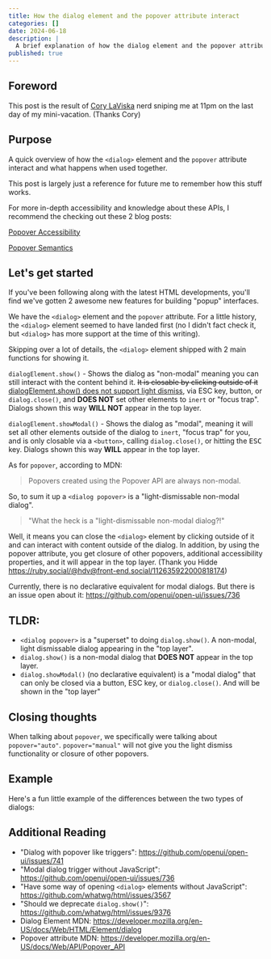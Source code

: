 ```yaml
---
title: How the dialog element and the popover attribute interact
categories: []
date: 2024-06-18
description: |
  A brief explanation of how the dialog element and the popover attribute interact and what happens when used together.
published: true
---
```


## Foreword

This post is the result of [Cory LaViska](@claviska) nerd sniping me at 11pm on the last day of my mini-vacation. (Thanks Cory)

## Purpose

A quick overview of how the `<dialog>` element and the `popover` attribute interact and what happens when used together.

This post is largely just a reference for future me to remember how this stuff works.

For more in-depth accessibility and knowledge about these APIs, I recommend the checking out these 2 blog posts:

[Popover Accessibility](https://hidde.blog/popover-accessibility/)

[Popover Semantics](https://hidde.blog/popover-semantics/)

## Let's get started

If you've been following along with the latest HTML developments, you'll find we've gotten 2 awesome new features for building "popup" interfaces.

We have the `<dialog>` element and the `popover` attribute. For a little history, the `<dialog>` element seemed to have landed first (no I didn't fact check it, but `<dialog>` has more support at the time of this writing).

Skipping over a lot of details, the `<dialog>` element shipped with 2 main functions for showing it.

`dialogElement.show()` - Shows the dialog as "non-modal" meaning you can still interact with the content behind it. ~~It is closable by clicking outside of it~~ <ins>dialogElement.show() does not support light dismiss</ins>, via ESC key, button, or `dialog.close()`, and **DOES NOT** set other elements to `inert` or "focus trap". Dialogs shown this way **WILL NOT** appear in the top layer.

`dialogElement.showModal()` - Shows the dialog as "modal", meaning it will set all other elements outside of the dialog to `inert`, "focus trap" for you, and is only closable via a `<button>`, calling `dialog.close()`, or hitting the <kbd>ESC</kbd> key. Dialogs shown this way **WILL** appear in the top layer.

As for `popover`, according to MDN:

> Popovers created using the Popover API are always non-modal.

So, to sum it up a `<dialog popover>` is a "light-dismissable non-modal dialog".

> "What the heck is a "light-dismissable non-modal dialog?!"

Well, it means you can close the `<dialog>` element by clicking outside of it and can interact with content outside of the dialog. In addition, by using the popover attribute, you get closure of other popovers, additional accessibility properties, and it will appear in the top layer. (Thank you Hidde <https://ruby.social/@hdv@front-end.social/112635922000818174>)

Currently, there is no declarative equivalent for modal dialogs. But there is an issue open about it: <https://github.com/openui/open-ui/issues/736>

## TLDR:

- `<dialog popover>` is a "superset" to doing `dialog.show()`. A non-modal, light dismissable dialog appearing in the "top layer".
- `dialog.show()` is a non-modal dialog that **DOES NOT** appear in the top layer.
- `dialog.showModal()` (no declarative equivalent) is a "modal dialog" that can only be closed via a button, ESC key, or `dialog.close()`. And will be shown in the "top layer"

## Closing thoughts

When talking about `popover`, we specifically were talking about `popover="auto"`. `popover="manual"` will not give you the light dismiss functionality or closure of other popovers.

## Example

Here's a fun little example of the differences between the two types of dialogs:

<light-preview wrap="hard">
  <template slot="code">
    <dialog id="modal-dialog">
      Modal Dialog
      <br>
      <form method="dialog">
        <button>Close Dialog</button>
      </form>
    </dialog>

    <dialog id="popover-dialog" popover>
      Popover Dialog
      <br>
      <button popovertarget="popover-dialog">Close Dialog</button>
    </dialog>

    <button id="modal-trigger">
      Show modal dialog
    </button>

    <br><br>

    <button popovertarget="popover-dialog">
      Show popover dialog
    </button>

    <script type="module">
      document.querySelector("#modal-trigger").addEventListener("click", () => {
        document.querySelector("#modal-dialog").showModal()
      })
    </script>
  </template>
</light-preview>

## Additional Reading

- "Dialog with popover like triggers": <https://github.com/openui/open-ui/issues/741>
- "Modal dialog trigger without JavaScript": <https://github.com/openui/open-ui/issues/736>
- "Have some way of opening `<dialog>` elements without JavaScript": <https://github.com/whatwg/html/issues/3567>
- "Should we deprecate `dialog.show()`": <https://github.com/whatwg/html/issues/9376>
- Dialog Element MDN: <https://developer.mozilla.org/en-US/docs/Web/HTML/Element/dialog>
- Popover attribute MDN: <https://developer.mozilla.org/en-US/docs/Web/API/Popover_API>

